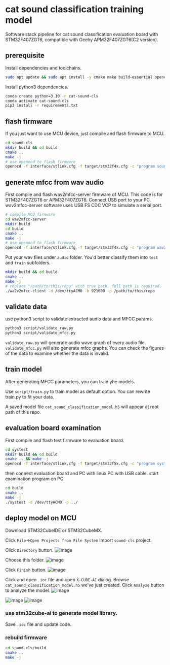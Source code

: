 # cat sound classification training model

Software stack pipeline for cat sound classification evaluation board with STM32F407ZGT6, compatible with Geehy APM32F407ZGT6(C2 version).

## prerequisite

Install dependencies and toolchains.

```bash
sudo apt update && sudo apt install -y cmake make build-essential openocd gcc-arm-none-eabi gcc g++
```

Install python3 dependencies.

```bash
conda create python=3.10 -n cat-sound-cls
conda activate cat-sound-cls
pip3 install -r requirements.txt
```

## flash firmware

If you just want to use MCU device, just compile and flash firmware to MCU.

```bash
cd sound-cls
mkdir build && cd build
cmake ..
make -j
# use openocd to flash firmware
openocd -f interface/stlink.cfg -f target/stm32f4x.cfg -c "program sound-cls.elf verify reset exit"
```

## generate mfcc from wav audio

First compile and flash wav2mfcc-server firmware of MCU.
This code is for STM32F407ZGT6 or APM32F407ZGT6.
Connect USB port to your PC. wav2mfcc-server software uses USB FS CDC VCP to simulate a serial port.

```bash
# compile MCU firmware
cd wav2mfcc-server
mkdir build
cd build
cmake ..
make -j
# use openocd to flash firmware
openocd -f interface/stlink.cfg -f target/stm32f4x.cfg -c "program wav2mfcc-server.elf verify reset exit"
```

Put your wav files under `audio` folder. You'd better classify them into `test` and `train` subfolders.

```bash
mkdir build && cd build
cmake ..
make -j
# replace "/path/to/this/repo" with true path. full path is required.
./wa2v2mfcc-client -d /dev/ttyACM0 -b 921600 -p /path/to/this/repo
```

## validate data

use python3 script to validate extracted audio data and MFCC params.

```bash
python3 script/validate_raw.py
python3 script/validate_mfcc.py
```
`validate_raw.py` will generate audio wave graph of every audio file.
`validate_mfcc.py` will also generate mfcc graphs.
You can check the figures of the data to examine whether the data is invalid.

## train model

After generating MFCC parameters, you can train yhe models.

Use `script/train.py` to train model as default option. You can rewrite train.py to fit your data.

A saved model file `cat_sound_classification_model.h5` will appear at root path of this repo.


## evaluation board examination

First compile and flash test firmware to evaluation board.

```bash
cd systest
mkdir build && cd build
cmake .. && make -j
openocd -f interface/stlink,cfg -f target/stm32f5x.cfg -c "program systest.elf verify reset exit"
```

then connect evaluation board and PC with linux PC with USB cable.
start examination program on PC.

```bash
cd build
cmake ..
make -j
./systest -d /dev/ttyACM0 -p ../
```


## deploy model on MCU

Download STM32CubeIDE or STM32CubeMX.

Click `File`->`Open Projects from File System` Import `sound-cls` project.

Click `Directory` button.
![image](./assets/01.png)

Choose this folder.
![image](./assets/02.png)

Click `Finish` button.
![image](./assets/03.png)

Click and open `.ioc` file and open `X-CUBE-AI` dialog.
Browse `cat_sound_classification_model.h5` we've just created.
Click `Analyze` button to analyze the model.
![image](./assets/04.png)


![image](./assets/05.png)
![image](./assets/06.png)



### use stm32cube-ai to generate model library.

Save `.ioc` file and update code.

### rebuild firmware

```bash
cd sound-cls/build
cmake ..
make -j
```